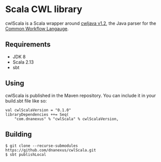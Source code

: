 # Scala CWL library

cwlScala is a Scala wrapper around [cwljava v1.2](https://github.com/common-workflow-lab/cwljava/issues), the Java parser for the [Common Workflow Langauge](https://www.commonwl.org/).

## Requirements

* JDK 8
* Scala 2.13
* sbt

## Using

cwlScala is published in the Maven repository. You can include it in your build.sbt file like so:

```
val cwlScalaVersion = "0.1.0"
libraryDependencies ++= Seq(
    "com.dnanexus" % "cwlScala" % cwlScalaVersion,
```

## Building

```
$ git clone --recurse-submodules https://github.com/dnanexus/cwlScala.git
$ sbt publishLocal
```
